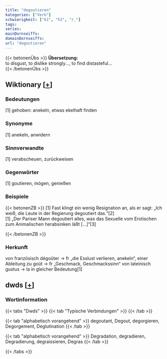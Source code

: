```yaml
---
title: "degoutieren"
kategorien: ["Verb"]
schwierigkeit: ["k1", "h2", "r_"]
tags:
series:
mainDornseiffs:
domainDornseiffs:
url: "degoutieren"
---
```


{{< betonenÜbs >}}
**Übersetzung:**  
to disgust, to dislike strongly..., to find distasteful...  
{{< /betonenÜbs >}}

## Wiktionary [[+](https://de.wiktionary.org/wiki/degoutieren)]

### Bedeutungen
[1] gehoben: anekeln, etwas ekelhaft finden  

### Synonyme
[1] anekeln, anwidern  

### Sinnverwandte
[1] verabscheuen, zurückweisen  

### Gegenwörter
[1] goutieren, mögen, genießen  

### Beispiele
{{< betonenZB >}}
[1] Fast klingt ein wenig Resignation an, als er sagt: „Ich weiß, die Leute in der Regierung degoutiert das.“[2]  
[1] „Der Pariser Mann degoutiert alles, was das Sexuelle vom Erotischen zum Animalischen herabsinken läßt […]“[3]  

{{< /betonenZB >}}
### Herkunft
von französisch dégoûter → fr „die Esslust verlieren, anekeln“, einer Ableitung zu goût → fr „Geschmack, Geschmackssinn“ von lateinisch gustus → la in gleicher Bedeutung[1]  



## dwds [[+](https://www.dwds.de/wb/degoutieren)]

### Wortinformation
{{< tabs "Dwds" >}}
{{< tab "Typische Verbindungen" >}}
{{< /tab >}}

{{< tab "alphabetisch vorangehend" >}}
degoutant, Degout, degorgieren, Degorgement, Deglutination
{{< /tab >}}

{{< tab "alphabetisch vorangehend" >}}
Degradation, degradieren, Degradierung, degraissieren, Degras
{{< /tab >}}

{{< /tabs >}}

